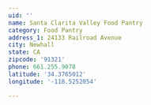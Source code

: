 ```yaml
---
uid: ''
name: Santa Clarita Valley Food Pantry
category: Food Pantry
address_1: 24133 Railroad Avenue
city: Newhall
state: CA
zipcode: '91321'
phone: 661.255.9078
latitude: '34.3765012'
longitude: '-118.5252054'

---
```

